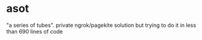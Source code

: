 # asot
"a series of tubes". private ngrok/pagekite solution but trying to do it in less than 690 lines of code
